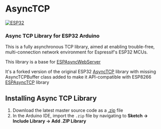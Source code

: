 # AsyncTCP 
[![ESP32](https://img.shields.io/badge/ESP-32-000000.svg?longCache=true&style=flat&colorA=CC101F)](https://www.espressif.com/en/products/socs/esp32)

### Async TCP Library for ESP32 Arduino

This is a fully asynchronous TCP library, aimed at enabling trouble-free, multi-connection network environment for Espressif's ESP32 MCUs.

This library is a base for [ESPAsyncWebServer](https://github.com/me-no-dev/ESPAsyncWebServer)

It's a forked version of the original ESP32 [AsyncTCP](https://github.com/me-no-dev/AsyncTCP) library with missing AsyncTCPBuffer class added to make it API-compatible with ESP8266 [ESPAsyncTCP](https://github.com/me-no-dev/ESPAsyncTCP) library

## Installing Async TCP Library

1. Download the latest master source code as a [.zip](https://github.com/gerald-guiony/AsyncTCP/archive/master.zip) file
2. In the Arduino IDE, import the `.zip` file by navigating to **Sketch → Include Library → Add .ZIP Library**
